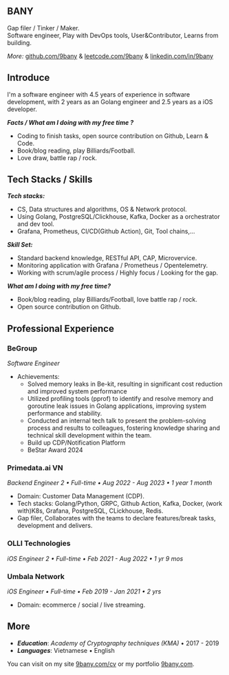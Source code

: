 ## BANY
Gap filer / Tinker / Maker.
<br/>
Software engineer, Play with DevOps tools, User&Contributor, Learns from building.
<br/>

*More:*  [github.com/9bany](https://github.com/9bany) & [leetcode.com/9bany](https://leetcode.com/9bany/) & [linkedin.com/in/9bany](https://www.linkedin.com/in/9bany/)

## Introduce
I'm a software engineer with 4.5 years of experience in software development, with 2 years as an Golang engineer and 2.5 years as a iOS developer.

***Facts / What am I doing with my free time ?***
- Coding to finish tasks, open source contribution on Github, Learn & Code.
- Book/blog reading, play Billiards/Football.
- Love draw, battle rap / rock.

## Tech Stacks / Skills

***Tech stacks:***
- CS, Data structures and algorithms, OS & Network protocol.
- Using Golang, PostgreSQL/Clickhouse, Kafka, Docker as a orchestrator and dev tool.
- Grafana, Prometheus, CI/CD(Github Action), Git, Tool chains,...

***Skill Set:***
- Standard backend knowledge, RESTful API, CAP, Microvervice.
- Monitoring application with Grafana / Prometheus / Opentelemetry.
- Working with scrum/agile process / Highly focus / Looking for the gap.

***What am I doing with my free time?***
- Book/blog reading, play Billiards/Football, love battle rap / rock.
- Open source contribution on Github.

## Professional Experience

### BeGroup
*Software Engineer*

- Achievements: 
	- Solved memory leaks in Be-kit, resulting in significant cost reduction and improved system performance
	- Utilized profiling tools (pprof) to identify and resolve memory and goroutine leak issues in Golang applications, improving system performance and stability.
	- Conducted an internal tech talk to present the problem-solving process and results to colleagues, fostering knowledge sharing and technical skill development within the team.
 	- Build up CDP/Notification Platform
 	- BeStar Award 2024

### Primedata.ai VN

*Backend Engineer 2 • Full-time • Aug 2022 - Aug 2023 • 1 year 1 month*

- Domain: Customer Data Management (CDP).
- Tech stacks: Golang/Python, GRPC, Github Action, Kafka, Docker, (work with)K8s, Grafana, PostgreSQL, CLickhouse, Redis.
- Gap filer, Collaborates with the teams to declare features/break tasks, development and delivers.

### OLLI Technologies

*iOS Engineer 2 • Full-time • Feb 2021 - Aug 2022 • 1 yr 9 mos*

### Umbala Network

*iOS Engineer • Full-time • Feb 2019 - Jan 2021 • 2 yrs*
- Domain: ecommerce / social / live streaming.

## More

- ***Education***: *Academy of Cryptography techniques (KMA)* • 2017 - 2019
- ***Languages***: Vietnamese • English

You can visit on my site [9bany.com/cv](https://9bany.com/cv.pdf) or my portfolio [9bany.com](https://9bany.com).
